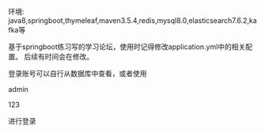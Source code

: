 环境: java8,springboot,thymeleaf,maven3.5.4,redis,mysql8.0,elasticsearch7.6.2,kafka等

基于springboot练习写的学习论坛，使用时记得修改application.yml中的相关配置。
后续有时间会在修改。

登录账号可以自行从数据库中查看，或者使用

admin

123

进行登录
